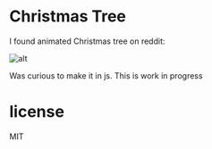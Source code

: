 Christmas Tree
===============

I found animated Christmas tree on reddit:

![alt](http://i.imgur.com/Fy4S1jR.gif)

Was curious to make it in js. This is work in progress

# license

MIT
